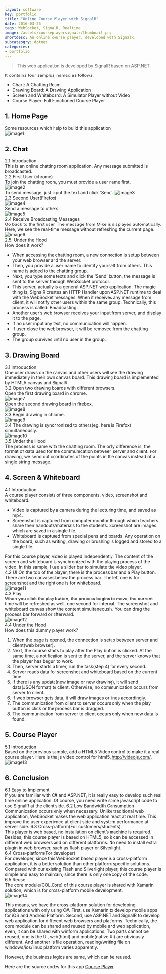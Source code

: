 ```yaml
---
layout: software
key: portfolio
title: "Online Course Player with SignalR"
date: 2016-03-25
tags: WebSocket, SignalR, Realtime
image: /assets/courseplayersignalr/thumbnail.png
shortdesc: An online course player, developed with SignalR.
subcateogry: dotnet
categories:
- portfolio
---
```


> This web application is developed by SignalR based on ASP.NET.

It contains four samples, named as follows:

* Chart: A Chatting Room
* Drawing Board: A Drawing Application
* Screen and Whiteboard: A Simulator Player without Video
* Course Player: Full Functioned Course Player

## 1. Home Page  
Some resources which help to build this application.  
![image1](/assets/courseplayersignalr/image1.png)  

## 2. Chat  
2.1 Introduction  
This is an online chatting room application. Any message submitted is broadcasted.  
2.2 First User (chrome)  
To join the chatting room, you must provide a user name first.  
![image2](/assets/courseplayersignalr/image2.png)  
To send message, just input the text and click ‘Send’.
![image3](/assets/courseplayersignalr/image3.png)  
2.3 Second User(Firefox)  
![image4](/assets/courseplayersignalr/image4.png)  
Send a message to others.  
![image5](/assets/courseplayersignalr/image5.png)  
2.4 Receive Broadcasting Messages  
Go back to the first user. The message from Mike is displayed automatically. Here, we see the real-time message   without refreshing the current page.  
![image6](/assets/courseplayersignalr/image6.png)  
2.5. Under the Hood  
How does it work?  

* When accessing the chatting room, a new connection is setup between your web browser and the server.
* Then, you provide a user name to identify yourself from others. This name is added to the chatting group.
* Next, you type some texts and click the ‘Send’ button, the message is sent to the server through WebSocket protocol.
* This server, actually is a general ASP.NET web application. The magic thing is, SignalR creates an HTTP Handler upon ASP.NET runtime to deal with the WebSocket messages. When it receives any message from client, it will notify other users within the same group. Technically, this process is called: Broadcasting.
* Another user’s web browser receives your input from server, and display it to the page.
* If no user input any text, no communication will happen.
* If user close the web browser, it will be removed from the chatting group.
* The group survives until no user in the group.

## 3. Drawing Board  
3.1 Introduction  
One user draws on the canvas and other users will see the drawing immediately in their own canvas board. This drawing board is implemented by HTML5 canvas and SignalR.  
3.2 Open two drawing boards with different browsers.  
Open the first drawing board in chrome.  
![image7](/assets/courseplayersignalr/image7.png)  
Open the second drawing board in firebox.  
![image8](/assets/courseplayersignalr/image8.png)  
3.3 Begin drawing in chrome.  
![image9](/assets/courseplayersignalr/image9.png)  
3.4 The drawing is synchronized to others(eg. here is Firefox) simultaneously.  
![image10](/assets/courseplayersignalr/image10.png)  
3.5 Under the Hood  
The process is same with the chatting room. The only difference is, the format of data used for the communication between server and client. For drawing, we send out coordinates of the points in the canvas instead of a single string message.

## 4. Screen & Whiteboard  
4.1 Introduction  
A course player consists of three components, video, screenshot and whiteboard.  

* Video is captured by a camera during the lecturing time, and saved as mp4.
* Screenshot is captured from computer monitor through which teachers share their handouts/materials to the students. Screenshot are images which are saved in a single file.
* Whiteboard is captured from special pens and boards. Any operation on the board, such as writing, drawing or brushing is logged and stored to a single file.

For this course player, video is played independently. The content of the screen and whiteboard is synchronized with the playing process of the video. In this sample, I use a slider bar to simulate the video player.  
4.2 UI
On the top of the player, there is the process bar and a Play button. There are two canvases below the process bar. The left one is for screenshot and the right one is for whiteboard.  
![image11](/assets/courseplayersignalr/image11.png)  
4.3 Play  
When you click the play button, the process begins to move, the current time will be refreshed as well, one second for interval. The screenshot and whiteboard canvas show the content simultaneously. You can drag the process bar forward or afterward.  
![image12](/assets/courseplayersignalr/image12.png)  
4.4 Under the Hood  
How does this dummy player work?  
1) When the page is opened, the connection is setup between server and client(web browser).  
2) Next, the course starts to play after the Play button is clicked. At the same time, a notification is sent to the server, and the server knows that the player has begun to work.
3) Then, server starts a timer, run the task(step 4) for every second.
4) Server reads data for screenshot and whiteboard based on the current time.
5) If there is any update(new image or new drawing), it will send data(JSON format) to client. Otherwise, no communication occurs from server to client.
6) If web browser gets data, it will draw images or lines accordingly.
7) The communication from client to server occurs only when the play button is click or the process bar is dragged.
8) The communication from server to client occurs only when new data is found.

## 5. Course Player  
5.1 Introduction  
Based on the previous sample, add a HTML5 Video control to make it a real course player. Here is the js video control for html5, http://videojs.com/.  
![image13](/assets/courseplayersignalr/image13.png)  

## 6. Conclusion  
6.1 Easy to Implement  
If you are familiar with C\# and ASP.NET, it is really easy to develop such real time online application. Of course, you need write some javascript code to use SignalR at the client side.
6.2 Low Bandwidth Consumption  
Communication occurs only when necessary. Unlike traditional web application, WebSocket makes the web application react at real time. This improve the user experience at client side and system performance at server side.
6.3 Cross-platform(For customers/students)  
This player is web based, no installation on client’s machine is required. Besides, this course player is based on HTML5, so it can be accessed in different web browsers and on different platforms. No need to install extra plugin in web browser, such as flash player or Silverlight.  
6.4 Cross-platform(For developer)  
For developer, since this WebSocket based player is a cross-platform application, it is a better solution than other platform specific solutions. Compared with our existing Flash and Silverlight player, this course player is simple and easy to maintain, since there is only one copy of the code.  
6.5 Reuse  
The core module(COL.Core) of this course player is shared with Xamarin solution, which is for cross-platform mobile development.  
![image14](/assets/courseplayersignalr/image14.png)  

This means, we have the cross-platform solution for developing applications with only using C\#.
First, use Xamarin to develop mobile apps for iOS and Android Platform.
Second, use ASP.NET and SignalR to develop web application for different web browsers and platforms.
Technically, the core module can be shared and reused by mobile and web application, even, it can be shared with winform applications.
Two parts cannot be reused, one is the UI, web(html) and mobile(native UI) are obviously different. And another is file operation, reading/writing file on windows/ios/linux platform varies apparently.

However, the business logics are same, which can be reused.  

Here are the source codes for this app [Course Player](https://github.com/jojozhuang/Study/tree/master/DotNet/SignalR).
